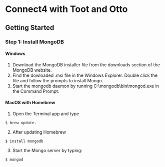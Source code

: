 # Connect4 with Toot and Otto

## Getting Started
### Step 1: Install MongoDB
#### Windows
1. Download the MongoDB installer file from the downloads section of the MongoDB website.
2. Find the dowloaded .msi file in the Windows Explorer. Double click the file and follow the prompts to install Mongo.
3. Start the mongodb daemon by running C:\mongodb\bin\mongod.exe in the Command Prompt.

#### MacOS with Homebrew
1. Open the Terminal app and type

`$ brew update.`

2. After updating Homebrew

`$ install mongodb`

3. Start the Mongo server by typing:

`$ mongod`
